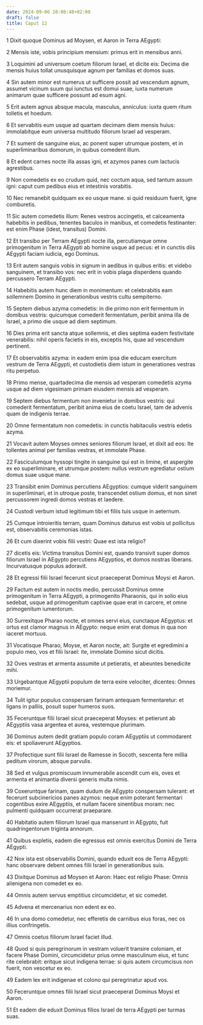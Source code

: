 ```yaml
---
date: 2024-09-06 20:00:48+02:00
draft: false
title: Caput 12
---
```





1 Dixit quoque Dominus ad Moysen, et Aaron in Terra AEgypti:

2 Mensis iste, vobis principium mensium: primus erit in mensibus anni.

3 Loquimini ad universum coetum filiorum Israel, et dicite eis: Decima die mensis huius tollat unusquisque agnum per familias et domos suas.

4 Sin autem minor est numerus ut sufficere possit ad vescendum agnum, assumet vicinum suum qui iunctus est domui suae, iuxta numerum animarum quae sufficere possunt ad esum agni.

5 Erit autem agnus absque macula, masculus, anniculus: iuxta quem ritum tolletis et hoedum.

6 Et servabitis eum usque ad quartam decimam diem mensis huius: immolabitque eum universa multitudo filiorum Israel ad vesperam.

7 Et sument de sanguine eius, ac ponent super utrumque postem, et in superliminaribus domorum, in quibus comedent illum.

8 Et edent carnes nocte illa assas igni, et azymos panes cum lactucis agrestibus.

9 Non comedetis ex eo crudum quid, nec coctum aqua, sed tantum assum igni: caput cum pedibus eius et intestinis vorabitis.

10 Nec remanebit quidquam ex eo usque mane. si quid residuum fuerit, igne comburetis.

11 Sic autem comedetis illum: Renes vestros accingetis, et calceamenta habebitis in pedibus, tenentes baculos in manibus, et comedetis festinanter: est enim Phase (idest, transitus) Domini.

12 Et transibo per Terram AEgypti nocte illa, percutiamque omne primogenitum in Terra AEgypti ab homine usque ad pecus: et in cunctis diis AEgypti faciam iudicia, ego Dominus.

13 Erit autem sanguis vobis in signum in aedibus in quibus eritis: et videbo sanguinem, et transibo vos: nec erit in vobis plaga disperdens quando percussero Terram AEgypti.

14 Habebitis autem hunc diem in monimentum: et celebrabitis eam sollemnem Domino in generationibus vestris cultu sempiterno.

15 Septem diebus azyma comedetis: in die primo non erit fermentum in domibus vestris: quicumque comederit fermentatum, peribit anima illa de Israel, a primo die usque ad diem septimum.

16 Dies prima erit sancta atque sollemnis, et dies septima eadem festivitate venerabilis: nihil operis facietis in eis, exceptis his, quae ad vescendum pertinent.

17 Et observabitis azyma: in eadem enim ipsa die educam exercitum vestrum de Terra AEgypti, et custodietis diem istum in generationes vestras ritu perpetuo.

18 Primo mense, quartadecima die mensis ad vesperam comedetis azyma usque ad diem vigesimam primam eiusdem mensis ad vesperam.

19 Septem diebus fermentum non invenietur in domibus vestris: qui comederit fermentatum, peribit anima eius de coetu Israel, tam de advenis quam de indigenis terrae.

20 Omne fermentatum non comedetis: in cunctis habitaculis vestris edetis azyma.

21 Vocavit autem Moyses omnes seniores filiorum Israel, et dixit ad eos: Ite tollentes animal per familias vestras, et immolate Phase.

22 Fasciculumque hyssopi tingite in sanguine qui est in limine, et aspergite ex eo superliminare, et utrumque postem: nullus vestrum egrediatur ostium domus suae usque mane.

23 Transibit enim Dominus percutiens AEgyptios: cumque viderit sanguinem in superliminari, et in utroque poste, transcendet ostium domus, et non sinet percussorem ingredi domos vestras et laedere.

24 Custodi verbum istud legitimum tibi et filiis tuis usque in aeternum.

25 Cumque introieritis terram, quam Dominus daturus est vobis ut pollicitus est, observabitis ceremonias istas.

26 Et cum dixerint vobis filii vestri: Quae est ista religio?

27 dicetis eis: Victima transitus Domini est, quando transivit super domos filiorum Israel in AEgypto percutiens AEgyptios, et domos nostras liberans. Incurvatusque populus adoravit.

28 Et egressi filii Israel fecerunt sicut praeceperat Dominus Moysi et Aaron.

29 Factum est autem in noctis medio, percussit Dominus omne primogenitum in Terra AEgypti, a primogenito Pharaonis, qui in solio eius sedebat, usque ad primogenitum captivae quae erat in carcere, et omne primogenitum iumentorum.

30 Surrexitque Pharao nocte, et omnes servi eius, cunctaque AEgyptus: et ortus est clamor magnus in AEgypto: neque enim erat domus in qua non iaceret mortuus.

31 Vocatisque Pharao, Moyse, et Aaron nocte, ait: Surgite et egredimini a populo meo, vos et filii Israel: ite, immolate Domino sicut dicitis.

32 Oves vestras et armenta assumite ut petieratis, et abeuntes benedicite mihi.

33 Urgebantque AEgyptii populum de terra exire velociter, dicentes: Omnes moriemur.

34 Tulit igitur populus conspersam farinam antequam fermentaretur: et ligans in palliis, posuit super humeros suos.

35 Feceruntque filii Israel sicut praeceperat Moyses: et petierunt ab AEgyptiis vasa argentea et aurea, vestemque plurimam.

36 Dominus autem dedit gratiam populo coram AEgyptiis ut commodarent eis: et spoliaverunt AEgyptios.

37 Profectique sunt filii Israel de Ramesse in Socoth, sexcenta fere millia peditum virorum, absque parvulis.

38 Sed et vulgus promiscuum innumerabile ascendit cum eis, oves et armenta et animantia diversi generis multa nimis.

39 Coxeruntque farinam, quam dudum de AEgypto conspersam tulerant: et fecerunt subcinericios panes azymos: neque enim poterant fermentari cogentibus exire AEgyptiis, et nullam facere sinentibus moram: nec pulmenti quidquam occurrerat praeparare.

40 Habitatio autem filiorum Israel qua manserunt in AEgypto, fuit quadringentorum triginta annorum.

41 Quibus expletis, eadem die egressus est omnis exercitus Domini de Terra AEgypti.

42 Nox ista est observabilis Domini, quando eduxit eos de Terra AEgypti: hanc observare debent omnes filii Israel in generationibus suis.

43 Dixitque Dominus ad Moysen et Aaron: Haec est religio Phase: Omnis alienigena non comedet ex eo.

44 Omnis autem servus emptitius circumcidetur, et sic comedet.

45 Advena et mercenarius non edent ex eo.

46 In una domo comedetur, nec efferetis de carnibus eius foras, nec os illius confringetis.

47 Omnis coetus filiorum Israel faciet illud.

48 Quod si quis peregrinorum in vestram voluerit transire coloniam, et facere Phase Domini, circumcidetur prius omne masculinum eius, et tunc rite celebrabit: eritque sicut indigena terrae: si quis autem circumcisus non fuerit, non vescetur ex eo.

49 Eadem lex erit indigenae et colono qui peregrinatur apud vos.

50 Feceruntque omnes filii Israel sicut praeceperat Dominus Moysi et Aaron.

51 Et eadem die eduxit Dominus filios Israel de terra AEgypti per turmas suas.

